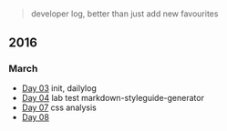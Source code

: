 # 

> developer log, better than just add new favourites

## 2016

### March

- [Day 03](/2016/03/log-03-03-2016.md) init, dailylog
- [Day 04](/2016/03/log-04-03-2016.md) lab test markdown-styleguide-generator
- [Day 07](/2016/03/log-07-03-2016.md) css analysis
- [Day 08](/2016/03/log-08-03-2016.md) 